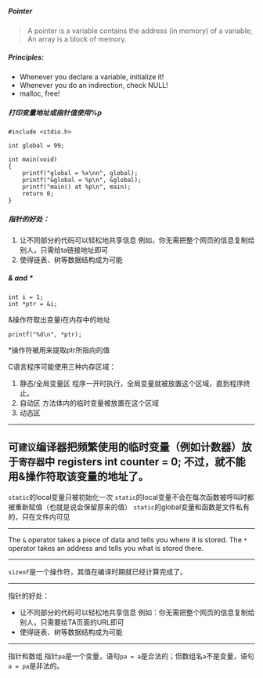 ##### Pointer
> A pointer is a variable contains the address (in memory) of a variable; An array is a block of memory.

##### Principles:
* Whenever you declare a variable, initialize it!
* Whenever you do an indirection, check NULL!
* malloc, free!

##### 打印变量地址或指针值使用%p

	#include <stdio.h>

	int global = 99;

	int main(void)
	{
		printf("global = %x\nn", global);
		printf("&global = %p\n", &global);
		printf("main() at %p\n", main);
		return 0;
	}

##### 指针的好处：
1. 让不同部分的代码可以轻松地共享信息
例如，你无需把整个网页的信息复制给别人，只需给ta链接地址即可
2. 使得链表、树等数据结构成为可能

##### & and *

	int i = 1;
	int *ptr = &i;

&操作符取出变量i在内存中的地址
	
	printf("%d\n", *ptr);

*操作符被用来提取ptr所指向的值

C语言程序可能使用三种内存区域：
1. 静态/全局变量区
程序一开时执行，全局变量就被放置这个区域，直到程序终止。
2. 自动区
方法体内的临时变量被放置在这个区域
3. 动态区

---

可`建议`编译器把频繁使用的临时变量（例如计数器）放于`寄存器`中
	registers int counter = 0;
不过，就不能用&操作符取该变量的地址了。
---
`static`的local变量只被初始化一次
`static`的local变量不会在每次函数被呼叫时都被重新赋值（也就是说会保留原来的值）
`static`的global变量和函数是文件私有的，只在文件内可见

---

The `&` operator takes a piece of data and tells you where it is stored.
The `*` operator takes an address and tells you what is stored there.

---

`sizeof`是一个操作符，其值在编译时期就已经计算完成了。

---

指针的好处：
* 让不同部分的代码可以轻松地共享信息
例如：你无需把整个网页的信息复制给别人，只需要给TA页面的URL即可
* 使得链表、树等数据结构成为可能

---

指针和数组
指针`pa`是一个变量，语句`pa = a`是合法的；但数组名`a`不是变量，语句`a = pa`是非法的。
